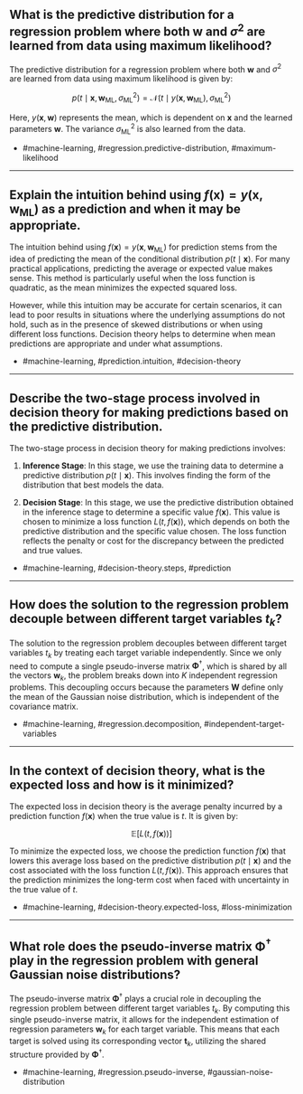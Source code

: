 ## What is the predictive distribution for a regression problem where both $\mathbf{w}$ and $\sigma^{2}$ are learned from data using maximum likelihood?

The predictive distribution for a regression problem where both $\mathbf{w}$ and $\sigma^{2}$ are learned from data using maximum likelihood is given by:

$$
p\left(t \mid \mathbf{x}, \mathbf{w}_{\mathrm{ML}}, \sigma_{\mathrm{ML}}^{2}\right)=\mathcal{N}\left(t \mid y\left(\mathbf{x}, \mathbf{w}_{\mathrm{ML}}\right), \sigma_{\mathrm{ML}}^{2}\right)
$$

Here, $y\left(\mathbf{x}, \mathbf{w}\right)$ represents the mean, which is dependent on $\mathbf{x}$ and the learned parameters $\mathbf{w}$. The variance $\sigma_{\mathrm{ML}}^{2}$ is also learned from the data.

- #machine-learning, #regression.predictive-distribution, #maximum-likelihood

---

## Explain the intuition behind using $f(\mathbf{x})=y\left(\mathbf{x}, \mathbf{w}_{\mathrm{ML}}\right)$ as a prediction and when it may be appropriate.

The intuition behind using $f(\mathbf{x})=y\left(\mathbf{x}, \mathbf{w}_{\mathrm{ML}}\right)$ for prediction stems from the idea of predicting the mean of the conditional distribution $p(t \mid \mathbf{x})$. For many practical applications, predicting the average or expected value makes sense. This method is particularly useful when the loss function is quadratic, as the mean minimizes the expected squared loss.

However, while this intuition may be accurate for certain scenarios, it can lead to poor results in situations where the underlying assumptions do not hold, such as in the presence of skewed distributions or when using different loss functions. Decision theory helps to determine when mean predictions are appropriate and under what assumptions.

- #machine-learning, #prediction.intuition, #decision-theory

---

## Describe the two-stage process involved in decision theory for making predictions based on the predictive distribution.

The two-stage process in decision theory for making predictions involves:

1. **Inference Stage**: In this stage, we use the training data to determine a predictive distribution $p(t \mid \mathbf{x})$. This involves finding the form of the distribution that best models the data.

2. **Decision Stage**: In this stage, we use the predictive distribution obtained in the inference stage to determine a specific value $f(\mathbf{x})$. This value is chosen to minimize a loss function $L(t, f(\mathbf{x}))$, which depends on both the predictive distribution and the specific value chosen. The loss function reflects the penalty or cost for the discrepancy between the predicted and true values.

- #machine-learning, #decision-theory.steps, #prediction

---

## How does the solution to the regression problem decouple between different target variables $t_k$?

The solution to the regression problem decouples between different target variables $t_{k}$ by treating each target variable independently. Since we only need to compute a single pseudo-inverse matrix $\boldsymbol{\Phi}^{\dagger}$, which is shared by all the vectors $\mathbf{w}_{k}$, the problem breaks down into $K$ independent regression problems. This decoupling occurs because the parameters $\mathbf{W}$ define only the mean of the Gaussian noise distribution, which is independent of the covariance matrix.

- #machine-learning, #regression.decomposition, #independent-target-variables

---

## In the context of decision theory, what is the expected loss and how is it minimized?

The expected loss in decision theory is the average penalty incurred by a prediction function $f(\mathbf{x})$ when the true value is $t$. It is given by:

$$
\mathbb{E}[L(t, f(\mathbf{x}))]
$$

To minimize the expected loss, we choose the prediction function $f(\mathbf{x})$ that lowers this average loss based on the predictive distribution $p(t \mid \mathbf{x})$ and the cost associated with the loss function $L(t, f(\mathbf{x}))$. This approach ensures that the prediction minimizes the long-term cost when faced with uncertainty in the true value of $t$.

- #machine-learning, #decision-theory.expected-loss, #loss-minimization

---

## What role does the pseudo-inverse matrix $\boldsymbol{\Phi}^{\dagger}$ play in the regression problem with general Gaussian noise distributions?

The pseudo-inverse matrix $\boldsymbol{\Phi}^{\dagger}$ plays a crucial role in decoupling the regression problem between different target variables $t_{k}$. By computing this single pseudo-inverse matrix, it allows for the independent estimation of regression parameters $\mathbf{w}_{k}$ for each target variable. This means that each target is solved using its corresponding vector $\mathbf{t}_{k}$, utilizing the shared structure provided by $\boldsymbol{\Phi}^{\dagger}$.

- #machine-learning, #regression.pseudo-inverse, #gaussian-noise-distribution